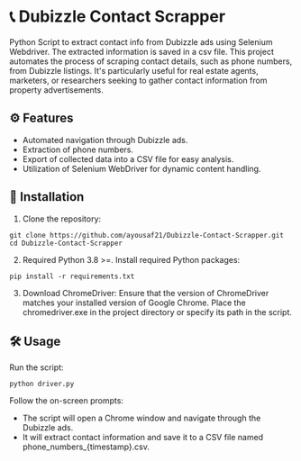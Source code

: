 # 📞 **Dubizzle Contact Scrapper**
Python Script to extract contact info from Dubizzle ads using Selenium Webdriver. The extracted information is saved in a csv file.
This project automates the process of scraping contact details, such as phone numbers, from Dubizzle listings. It's particularly useful for real estate agents, marketers, or researchers seeking to gather contact information from property advertisements.

## ⚙️ **Features**
- Automated navigation through Dubizzle ads.
- Extraction of phone numbers.
- Export of collected data into a CSV file for easy analysis.
- Utilization of Selenium WebDriver for dynamic content handling.

## 🚀 **Installation**
1. Clone the repository:
```
git clone https://github.com/ayousaf21/Dubizzle-Contact-Scrapper.git
cd Dubizzle-Contact-Scrapper
```
2. Required Python 3.8 >=. Install required Python packages:
```
pip install -r requirements.txt
```
3. Download ChromeDriver:
Ensure that the version of ChromeDriver matches your installed version of Google Chrome.
Place the chromedriver.exe in the project directory or specify its path in the script.

## 🛠️ **Usage**
Run the script:
```
python driver.py
```

Follow the on-screen prompts:

- The script will open a Chrome window and navigate through the Dubizzle ads.
- It will extract contact information and save it to a CSV file named phone_numbers_{timestamp}.csv.
